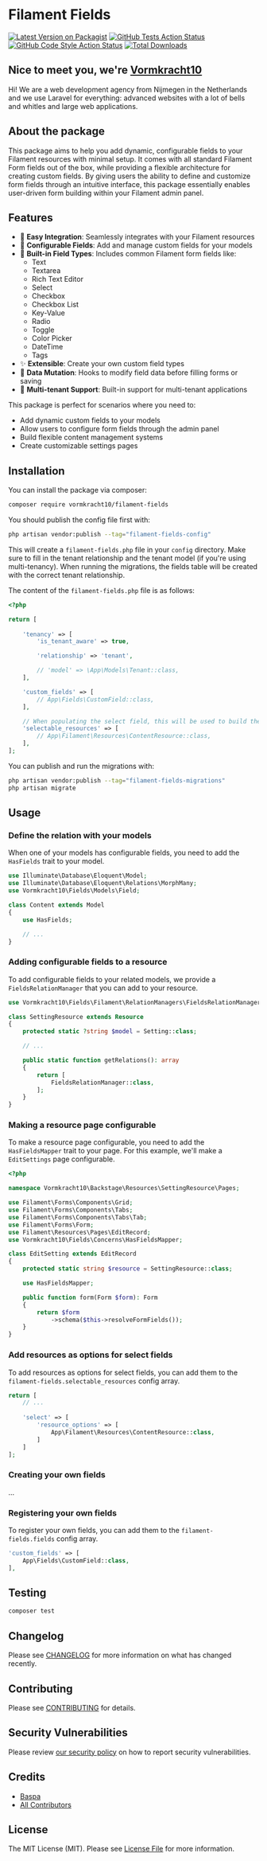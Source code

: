 # Filament Fields

[![Latest Version on Packagist](https://img.shields.io/packagist/v/vormkracht10/filament-fields.svg?style=flat-square)](https://packagist.org/packages/vormkracht10/filament-fields)
[![GitHub Tests Action Status](https://img.shields.io/github/actions/workflow/status/vormkracht10/filament-fields/run-tests.yml?branch=main&label=tests&style=flat-square)](https://github.com/vormkracht10/filament-fields/actions?query=workflow%3Arun-tests+branch%3Amain)
[![GitHub Code Style Action Status](https://img.shields.io/github/actions/workflow/status/vormkracht10/filament-fields/fix-php-code-styling.yml?branch=main&label=code%20style&style=flat-square)](https://github.com/vormkracht10/filament-fields/actions?query=workflow%3A"Fix+PHP+code+styling"+branch%3Amain)
[![Total Downloads](https://img.shields.io/packagist/dt/vormkracht10/filament-fields.svg?style=flat-square)](https://packagist.org/packages/vormkracht10/filament-fields)

## Nice to meet you, we're [Vormkracht10](https://vormkracht10.nl)

Hi! We are a web development agency from Nijmegen in the Netherlands and we use Laravel for everything: advanced websites with a lot of bells and whitles and large web applications.

## About the package

This package aims to help you add dynamic, configurable fields to your Filament resources with minimal setup. It comes with all standard Filament Form fields out of the box, while providing a flexible architecture for creating custom fields. By giving users the ability to define and customize form fields through an intuitive interface, this package essentially enables user-driven form building within your Filament admin panel.

## Features

- 🎯 **Easy Integration**: Seamlessly integrates with your Filament resources
- 🔧 **Configurable Fields**: Add and manage custom fields for your models
- 🎨 **Built-in Field Types**: Includes common Filament form fields like:
  - Text
  - Textarea 
  - Rich Text Editor
  - Select
  - Checkbox
  - Checkbox List
  - Key-Value
  - Radio
  - Toggle
  - Color Picker
  - DateTime
  - Tags
- ✨ **Extensible**: Create your own custom field types
- 🔄 **Data Mutation**: Hooks to modify field data before filling forms or saving
- 🏢 **Multi-tenant Support**: Built-in support for multi-tenant applications

This package is perfect for scenarios where you need to:
- Add dynamic custom fields to your models
- Allow users to configure form fields through the admin panel
- Build flexible content management systems
- Create customizable settings pages


## Installation

You can install the package via composer:

```bash
composer require vormkracht10/filament-fields
```

You should publish the config file first with:

```bash
php artisan vendor:publish --tag="filament-fields-config"
```

This will create a `filament-fields.php` file in your `config` directory. Make sure to fill in the tenant relationship and the tenant model (if you're using multi-tenancy). When running the migrations, the fields table will be created with the correct tenant relationship.

The content of the `filament-fields.php` file is as follows:

```php
<?php

return [
    
    'tenancy' => [
        'is_tenant_aware' => true,

        'relationship' => 'tenant',

        // 'model' => \App\Models\Tenant::class,
    ],

    'custom_fields' => [
        // App\Fields\CustomField::class,
    ],

    // When populating the select field, this will be used to build the relationship options.
    'selectable_resources' => [
        // App\Filament\Resources\ContentResource::class,
    ],
];
```

You can publish and run the migrations with:

```bash
php artisan vendor:publish --tag="filament-fields-migrations"
php artisan migrate
```

## Usage

### Define the relation with your models

When one of your models has configurable fields, you need to add the `HasFields` trait to your model.

```php
use Illuminate\Database\Eloquent\Model;
use Illuminate\Database\Eloquent\Relations\MorphMany;
use Vormkracht10\Fields\Models\Field;

class Content extends Model
{
    use HasFields;

    // ...
}
```

### Adding configurable fields to a resource

To add configurable fields to your related models, we provide a `FieldsRelationManager` that you can add to your resource.

```php
use Vormkracht10\Fields\Filament\RelationManagers\FieldsRelationManager;

class SettingResource extends Resource
{
    protected static ?string $model = Setting::class;

    // ...

    public static function getRelations(): array
    {
        return [
            FieldsRelationManager::class,
        ];
    }
}
```

### Making a resource page configurable

To make a resource page configurable, you need to add the `HasFieldsMapper` trait to your page. For this example, we'll make a `EditSettings` page configurable.

```php
<?php

namespace Vormkracht10\Backstage\Resources\SettingResource\Pages;

use Filament\Forms\Components\Grid;
use Filament\Forms\Components\Tabs;
use Filament\Forms\Components\Tabs\Tab;
use Filament\Forms\Form;
use Filament\Resources\Pages\EditRecord;
use Vormkracht10\Fields\Concerns\HasFieldsMapper;

class EditSetting extends EditRecord
{
    protected static string $resource = SettingResource::class;

    use HasFieldsMapper;

    public function form(Form $form): Form
    {
        return $form
            ->schema($this->resolveFormFields());
    }
}
```

### Add resources as options for select fields

To add resources as options for select fields, you can add them to the `filament-fields.selectable_resources` config array.

```php
return [
    // ...
    
    'select' => [
        'resource_options' => [
            App\Filament\Resources\ContentResource::class,
        ]
    ]
];
```

### Creating your own fields

...

### Registering your own fields

To register your own fields, you can add them to the `filament-fields.fields` config array.

```php
'custom_fields' => [
    App\Fields\CustomField::class,
],
```

## Testing

```bash
composer test
```

## Changelog

Please see [CHANGELOG](CHANGELOG.md) for more information on what has changed recently.

## Contributing

Please see [CONTRIBUTING](.github/CONTRIBUTING.md) for details.

## Security Vulnerabilities

Please review [our security policy](../../security/policy) on how to report security vulnerabilities.

## Credits

- [Baspa](https://github.com/vormkracht10)
- [All Contributors](../../contributors)

## License

The MIT License (MIT). Please see [License File](LICENSE.md) for more information.

